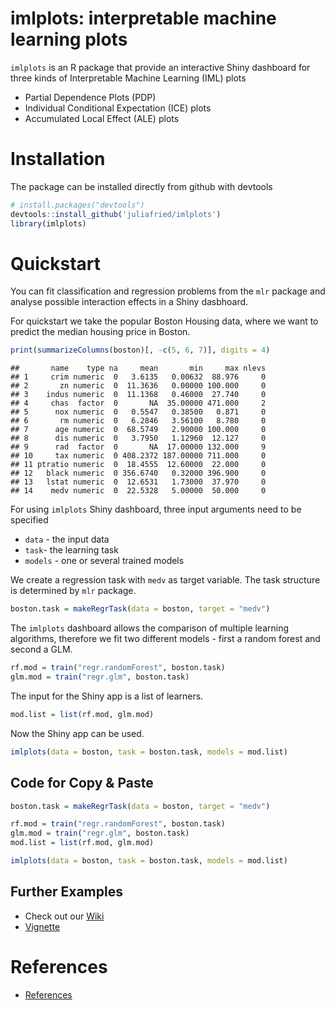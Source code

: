 
imlplots: interpretable machine learning plots
==============================================

`imlplots` is an R package that provide an interactive Shiny dashboard for three kinds of Interpretable Machine Learning (IML) plots

-   Partial Dependence Plots (PDP)
-   Individual Conditional Expectation (ICE) plots
-   Accumulated Local Effect (ALE) plots

Installation
============

The package can be installed directly from github with devtools

``` r
# install.packages("devtools")
devtools::install_github('juliafried/imlplots')
library(imlplots)
```

Quickstart
==========

You can fit classification and regression problems from the `mlr` package and analyse possible interaction effects in a Shiny dasbhoard.

For quickstart we take the popular Boston Housing data, where we want to predict the median housing price in Boston.

``` r
print(summarizeColumns(boston)[, -c(5, 6, 7)], digits = 4)
```

    ##       name    type na     mean       min     max nlevs
    ## 1     crim numeric  0   3.6135   0.00632  88.976     0
    ## 2       zn numeric  0  11.3636   0.00000 100.000     0
    ## 3    indus numeric  0  11.1368   0.46000  27.740     0
    ## 4     chas  factor  0       NA  35.00000 471.000     2
    ## 5      nox numeric  0   0.5547   0.38500   0.871     0
    ## 6       rm numeric  0   6.2846   3.56100   8.780     0
    ## 7      age numeric  0  68.5749   2.90000 100.000     0
    ## 8      dis numeric  0   3.7950   1.12960  12.127     0
    ## 9      rad  factor  0       NA  17.00000 132.000     9
    ## 10     tax numeric  0 408.2372 187.00000 711.000     0
    ## 11 ptratio numeric  0  18.4555  12.60000  22.000     0
    ## 12   black numeric  0 356.6740   0.32000 396.900     0
    ## 13   lstat numeric  0  12.6531   1.73000  37.970     0
    ## 14    medv numeric  0  22.5328   5.00000  50.000     0

For using `imlplots` Shiny dashboard, three input arguments need to be specified

-   `data` - the input data
-   `task`- the learning task
-   `models` - one or several trained models

We create a regression task with `medv` as target variable. The task structure is determined by `mlr` package.

``` r
boston.task = makeRegrTask(data = boston, target = "medv")
```

The `imlplots` dashboard allows the comparison of multiple learning algorithms, therefore we fit two different models - first a random forest and second a GLM.

``` r
rf.mod = train("regr.randomForest", boston.task)
glm.mod = train("regr.glm", boston.task)
```

The input for the Shiny app is a list of learners.

``` r
mod.list = list(rf.mod, glm.mod)
```

Now the Shiny app can be used.

``` r
imlplots(data = boston, task = boston.task, models = mod.list)
```

Code for Copy & Paste
---------------------

``` r
boston.task = makeRegrTask(data = boston, target = "medv")

rf.mod = train("regr.randomForest", boston.task)
glm.mod = train("regr.glm", boston.task)
mod.list = list(rf.mod, glm.mod)

imlplots(data = boston, task = boston.task, models = mod.list)
```

Further Examples
----------------

-   Check out our [Wiki](https://github.com/juliafried/imlplots/wiki)
-   [Vignette](https://github.com/juliafried/imlplots/raw/master/vignettes/imlplots.pdf)

References
==========

-   [References](https://github.com/juliafried/imlplots/raw/master/paper/references.pdf)
